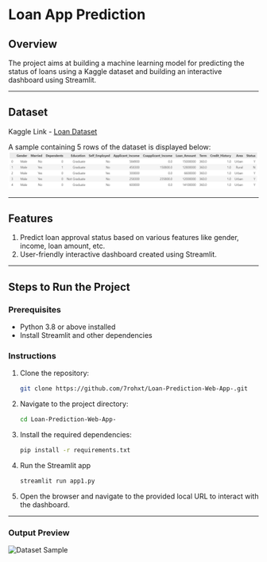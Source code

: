 # **Loan App Prediction**

## Overview  
The project aims at building a machine learning model for predicting the status of loans using a Kaggle dataset and building an interactive dashboard using Streamlit.

---

## Dataset  
Kaggle Link - [Loan Dataset](https://www.kaggle.com/datasets/mirzahasnine/loan-data-set?resource=download)  

A sample containing 5 rows of the dataset is displayed below:  
![Dataset Sample](https://github.com/7rohxt/Loan-Prediction-Web-App-/blob/ae0df755f6c7b31e4f070def8315b5a9a8e51873/Screenshot%202025-01-28%20142500.png)  

---

## Features  
1. Predict loan approval status based on various features like gender, income, loan amount, etc.  
2. User-friendly interactive dashboard created using Streamlit.  

---

## Steps to Run the Project  

### Prerequisites  
- Python 3.8 or above installed  
- Install Streamlit and other dependencies  

### Instructions  
1. Clone the repository:  
   ```bash
   git clone https://github.com/7rohxt/Loan-Prediction-Web-App-.git
2. Navigate to the project directory:
   ```bash
   cd Loan-Prediction-Web-App-
3. Install the required dependencies:
   ```bash
   pip install -r requirements.txt
4. Run the Streamlit app
   ```bash
   streamlit run app1.py
5. Open the browser and navigate to the provided local URL to interact with the dashboard.

---

### Output Preview

![Dataset Sample](https://github.com/7rohxt/Loan-Prediction-Web-App-/blob/eb3568ce0c68f5f027dcedcd10a51933e194d34c/Screenshot%202025-01-28%20161732.png)

